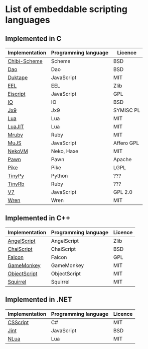 # List of embeddable scripting languages

## Implemented in C
| Implementation | Programming language | Licence |
|----------------|----------------------|---------|
| [Chibi-Scheme](http://synthcode.com/wiki/chibi-scheme) | Scheme | BSD |
| [Dao](http://daoscript.org/) | Dao | BSD |
| [Duktape](http://duktape.org/) | JavaScript | MIT |
| [EEL](http://eelang.org/) | EEL | Zlib |
| [Ejscript](https://github.com/embedthis/ejscript) | JavaScript | GPL |
| [IO](http://iolanguage.org/) | IO | BSD |
| [Jx9](http://jx9.symisc.net/) | Jx9 | SYMISC PL |
| [Lua](http://www.lua.org/) | Lua | MIT |
| [LuaJIT](http://luajit.org/) | Lua | MIT |
| [Mruby](http://mruby.org/) | Ruby | MIT |
| [MuJS](http://mujs.com/) | JavaScript | Affero GPL |
| [NekoVM](http://nekovm.org/) | Neko, Haxe | MIT |
| [Pawn](https://www.compuphase.com/pawn/pawn.htm) | Pawn | Apache |
| [Pike](http://pike.lysator.liu.se/) | Pike | LGPL |
| [TinyPy](http://www.tinypy.org/) | Python | ??? |
| [TinyRb](http://code.macournoyer.com/tinyrb/) | Ruby | ??? |
| [V7](https://github.com/cesanta/v7) | JavaScript | GPL 2.0 |
| [Wren](http://wren.io/) | Wren | MIT |

## Implemented in C++
| Implementation | Programming language | Licence |
|----------------|----------------------|---------|
| [AngelScript](http://www.angelcode.com/angelscript/) | AngelScript | Zlib |
| [ChaiScript](http://chaiscript.com/) | ChaiScript | BSD |
| [Falcon](http://www.falconpl.org/) | Falcon | GPL |
| [GameMonkey](http://www.gmscript.com/) | GameMonkey | MIT |
| [ObjectScript](http://objectscript.ru/index.osh/en/) | ObjectScript | MIT |
| [Squirrel](http://www.squirrel-lang.org/) | Squirrel | MIT |

## Implemented in .NET
| Implementation | Programming language | Licence |
|----------------|----------------------|---------|
| [CSScript](https://github.com/oleg-shilo/cs-script) | C# | MIT |
| [Jint](https://github.com/sebastienros/jint) | JavaScript | BSD |
| [NLua](http://nlua.org/) | Lua | MIT |